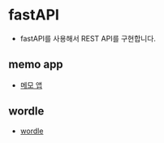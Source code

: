 # fastAPI

- fastAPI를 사용해서 REST API를 구현합니다.

## memo app

- [메모 앱](https://wordle-1-h4056952.deta.app/wordle/)

## wordle

- [wordle](https://memos-1-w0452371.deta.app/)
